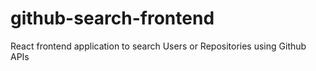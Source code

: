 # github-search-frontend
React frontend application to search Users or Repositories using Github APIs
